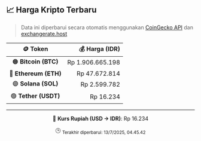 

<!-- HARGA_KRIPTO -->
## 📈 Harga Kripto Terbaru

> Data ini diperbarui secara otomatis menggunakan [CoinGecko API](https://www.coingecko.com/) dan [exchangerate.host](https://exchangerate.host/)

<div align="center">

| 🪙 Token | 💰 Harga (IDR) |
|:------:|---------------:|
| 🟠 **Bitcoin (BTC)**   | Rp 1.906.665.198 |
| 🔵 **Ethereum (ETH)**  | Rp 47.672.814 |
| 🟣 **Solana (SOL)**    | Rp 2.599.782 |
| 🟢 **Tether (USDT)**   | Rp 16.234 |

---

💱 **Kurs Rupiah (USD → IDR)**: Rp 16.234

🕒 <sub>Terakhir diperbarui: 13/7/2025, 04.45.42</sub>

</div>
<!-- /HARGA_KRIPTO -->